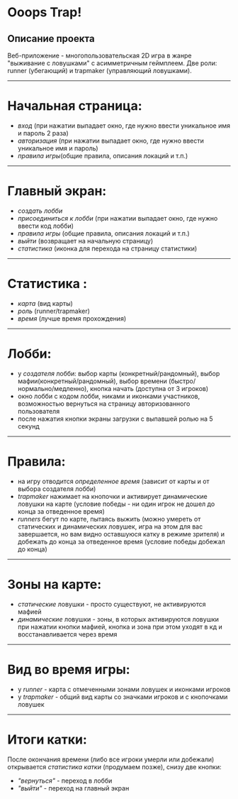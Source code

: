 # **Ooops Trap!**

## Описание проекта
Веб-приложение - многопользовательская 2D игра в жанре "выживание с ловушками" с асимметричным геймплеем. Две роли: runner (убегающий) и trapmaker (управляющий ловушками).

---

# **Начальная страница:**
- *вход* (при нажатии выпадает окно, где нужно ввести уникальное имя и пароль 2 раза)
- *авторизация* (при нажатии выпадает окно, где нужно ввести уникальное имя и пароль)
- *правила игры*(общие правила, описания локаций и т.п.)

---

# **Главный экран:**
- *создать лобби*
- *присоединиться к лобби* (при нажатии выпадает окно, где нужно ввести код лобби)
- *правила игры* (общие правила, описания локаций и т.п.)
- *выйти* (возвращает на начальную страницу)
- *статистика* (иконка для перехода на страницу статистики)

---

# **Статистика :**
- *карта* (вид карты)
- *роль* (runner/trapmaker)
- *время* (лучше время прохождения)

---

# **Лобби:**
- у *создателя* лобби: выбор карты (конкретный/рандомный), выбор мафии(конкретный/рандомный), выбор времени (быстро/нормально/медленно), кнопка начать (доступна от 3 игроков)
- окно лобби с кодом лобби, никами и иконками участников, возможностью вернуться на страницу авторизованного пользователя
- после нажатия кнопки экраны загрузки с выпавшей ролью на 5 секунд

---

# **Правила:**
- на игру отводится *определенное время* (зависит от карты и от выбора создателя лобби)
- *trapmaker* нажимает на кнопочки и активирует динамические ловушки на карте (условие победы - ни один игрок не дошел до конца за отведенное время)
- *runners* бегут по карте, пытаясь выжить (можно умереть от статических и динамических ловушек, игра на этом для вас завершается, но вам видно оставшуюся катку в режиме зрителя) и добежать до конца за отведенное время (условие победы добежал до конца)

---

# **Зоны на карте:**
- *статические* ловушки - просто существуют, не активируются мафией
- *динамические* ловушки - зоны, в которых активируются ловушки при нажатии кнопки мафией, кнопка и зона при этом уходят в кд и восстанавливается через время

---

# **Вид во время игры:**
- у *runner* - карта с отмеченными зонами ловушек и иконками игроков
- у *trapmaker* - общий вид карты со значками игроков и с кнопочками ловушек

---

# **Итоги катки:**
После окончания времени (либо все игроки умерли или добежали) открывается *статистика катки* (продумаем позже), снизу две кнопки: 
- *"вернуться"* - переход в лобби
- *"выйти"* - переход на главный экран
